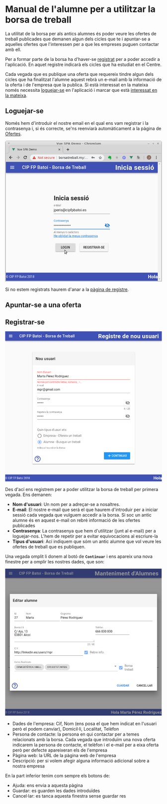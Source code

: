 # Manual de l'alumne per a utilitzar la borsa de treball
La utilitat de la borsa per als antics alumnes és poder veure les ofertes de treball publicades que demanen algun dels cicles que te i apuntar-se a aquelles ofertes que l'interessen per a que les empreses puguen contactar amb ell.

Per a formar parte de la borsa ha d'haver-se [registrat](#registrar-se) per a poder accedir a l'aplicació. En aquet registre indicarà els cicles que ha estudiat en el Centre.

Cada vegada que es publique una oferta que requereix tindre algun dels cicles que ha finalitzat l'alumne aquest rebrà un e-mail amb la informació de la oferta i de l'empresa que la publica. Si està interessat en la mateixa només necessita [loguejar-se](#loguejar-se) en l'aplicació i marcar que està [interessat en la mateixa](#apuntar-se-a-una-oferta). 

## Loguejar-se
Només hem d'introduir el nostre email en el qual ens vam registrar i la contrasenya i, si és correcte, se'ns reenviarà automàticament a la pàgina de [Ofertes](./ofertas).

![Login](../img/login.png)

Si no estem registrats haurem d'anar a la [pàgina de registre](#registrar-se).

## Apuntar-se a una oferta

## Registrar-se

![Registre](../img/registreAlumno.png)

Des d'ací ens registrem per a poder utilitzar la borsa de treball per primera vegada. Ens demanen:

- **Nom d'usuari**: Un nom per a adreçar-se a nosaltres. 
- **E-mail**: El nostre e-mail que será el que haurem d'introduir per a iniciar sessió cada vegada que vulguem accedir a la borsa. Si soc un antic alumne és en aquest e-mail on rebré informació de les ofertes publicades
- **Contrasenya**: La contrasenya que hem d'utilitzar (junt al e-mail) per a loguejar-nos. L'hem de repetir per a evitar equivocacions al escriure-la
- **Tipus d'usuari**: Ací indiquem que sóm un antic alumne que vol veure les ofertes de treball que es publiquen.

Una vegada omplit li donem al botó de **`Continuar`** i ens apareix una nova finestre per a omplir les nostres dades, que son: 

![Nou alumne](../img/newAlumno.png)

- Dades de l'empresa: Cif, Nom (ens posa el que hem indicat en l'usuari però el podem canviar), Domicil·li, Localitat, Telèfon
- Persona de contacte: la persona en qui contactar per a temes relacionats amb la borsa. Cada vegada que introduïm una nova oferta indicarem la persona de contacte, el telèfon i el e-mail per a eixa oferta però per defecte apareixeran els de l'empresa
- Pàgina web: la URL de la pàgina web de l'empresa
- Descripció: per si volem afegir alguna informació adicional sobre a nostra empresa

En la part inferior tenim com sempre els botons de:
- Ajuda: ens envia a aquesta pàgina
- Guardar: es guarden les dades introduïdes
- Cancel·lar: es tanca aquesta finestra sense guardar res



